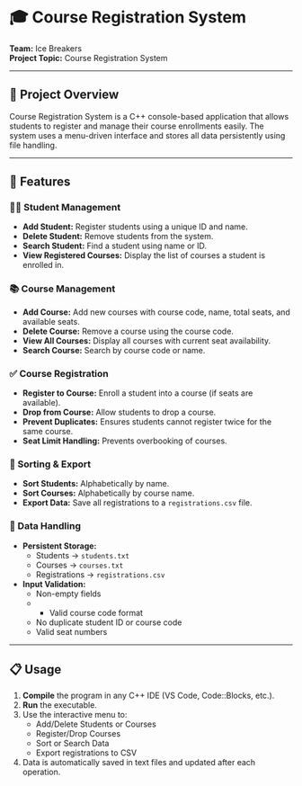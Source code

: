 # 🎓 Course Registration System  
**Team:** Ice Breakers  
**Project Topic:** Course Registration System

---

## 📘 Project Overview

Course Registration System is a C++ console-based application that allows students to register and manage their course enrollments easily. The system uses a menu-driven interface and stores all data persistently using file handling.

---

## 🚀 Features

### 👨‍🎓 Student Management
- **Add Student:** Register students using a unique ID and name.
- **Delete Student:** Remove students from the system.
- **Search Student:** Find a student using name or ID.
- **View Registered Courses:** Display the list of courses a student is enrolled in.

### 📚 Course Management
- **Add Course:** Add new courses with course code, name, total seats, and available seats.
- **Delete Course:** Remove a course using the course code.
- **View All Courses:** Display all courses with current seat availability.
- **Search Course:** Search by course code or name.

### ✅ Course Registration
- **Register to Course:** Enroll a student into a course (if seats are available).
- **Drop from Course:** Allow students to drop a course.
- **Prevent Duplicates:** Ensures students cannot register twice for the same course.
- **Seat Limit Handling:** Prevents overbooking of courses.

### 🧾 Sorting & Export
- **Sort Students:** Alphabetically by name.
- **Sort Courses:** Alphabetically by course name.
- **Export Data:** Save all registrations to a `registrations.csv` file.

### 💾 Data Handling
- **Persistent Storage:**  
  - Students → `students.txt`  
  - Courses → `courses.txt`  
  - Registrations → `registrations.csv`
- **Input Validation:**  
  - Non-empty fields
  - - Valid course code format  
  - No duplicate student ID or course code  
  - Valid seat numbers

---

## 📋 Usage

1. **Compile** the program in any C++ IDE (VS Code, Code::Blocks, etc.).
2. **Run** the executable.
3. Use the interactive menu to:
   - Add/Delete Students or Courses
   - Register/Drop Courses
   - Sort or Search Data
   - Export registrations to CSV
4. Data is automatically saved in text files and updated after each operation.
  
